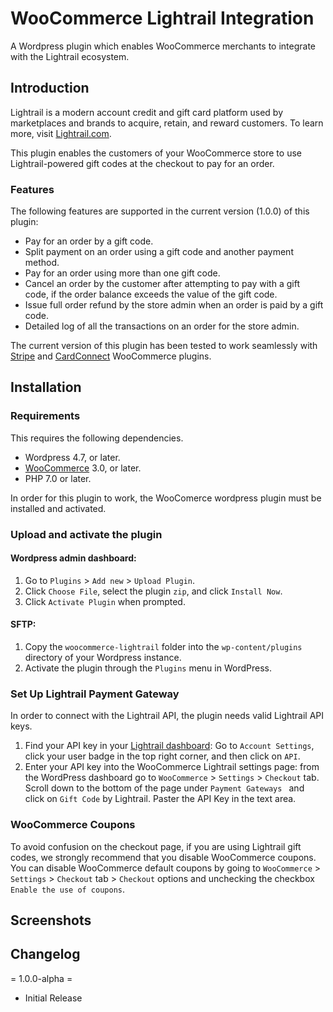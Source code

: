 # WooCommerce Lightrail Integration

A Wordpress plugin which enables WooCommerce merchants to integrate with the Lightrail ecosystem.

## Introduction

Lightrail is a modern account credit and gift card platform used by marketplaces and brands to acquire, retain, and reward customers. To learn more, visit [Lightrail.com](https://www.lightrail.com/).

This plugin enables the customers of your WooCommerce store to use Lightrail-powered gift codes at the checkout to pay for an order.

### Features

The following features are supported in the current version (1.0.0) of this plugin:

-  Pay for an order by a gift code.
-  Split payment on an order using a gift code and another payment method.
-  Pay for an order using more than one gift code.
-  Cancel an order by the customer after attempting to pay with a gift code, if the order balance exceeds the value of the gift code.
-  Issue full order refund by the store admin when an order is paid by a gift code.
-  Detailed log of all the transactions on an order for the store admin. 

The current version of this plugin has been tested to work seamlessly with [Stripe](https://en-ca.wordpress.org/plugins/woocommerce-gateway-stripe/) and [CardConnect](https://en-ca.wordpress.org/plugins/cardconnect-payment-module/) WooCommerce plugins.

## Installation

### Requirements

This requires the following dependencies.

- Wordpress 4.7, or later.
- [WooCommerce](https://en-ca.wordpress.org/plugins/woocommerce/) 3.0, or later.
- PHP 7.0 or later.

In order for this plugin to work, the WooComerce wordpress plugin must be installed and activated. 

### Upload and activate the plugin

#### Wordpress admin dashboard:

1. Go to `Plugins` > `Add new` > `Upload Plugin`.
2. Click `Choose File`, select the plugin `zip`, and click `Install Now`.
3. Click `Activate Plugin` when prompted.

####  SFTP:

1. Copy the  `woocommerce-lightrail` folder into the `wp-content/plugins` directory of your Wordpress instance.
2. Activate the plugin through the `Plugins` menu in WordPress.

### Set Up Lightrail Payment Gateway

In order to connect with the Lightrail API, the plugin needs valid Lightrail API keys. 

1. Find your API key in your  [Lightrail dashboard](https://www.lightrail.com/app/#/login): Go to `Account Settings`, click your user badge in the top right corner, and then click on `API`.
2. Enter your API key into the WooCommerce Lightrail settings page: from the WordPress dashboard go to `WooCommerce` > `Settings` > `Checkout` tab. Scroll down to the bottom of the page under `Payment Gateways ` and click on `Gift Code` by Lightrail. Paster the API Key in the text area.

### WooCommerce Coupons

To avoid confusion on the checkout page, if you are using Lightrail gift codes, we strongly recommend that you disable WooCommerce coupons. You can disable WooCommerce default coupons by going to `WooCommerce` >` Settings` > `Checkout` tab > `Checkout` options and unchecking the checkbox `Enable the use of coupons`.

## Screenshots

## Changelog

= 1.0.0-alpha =
* Initial Release